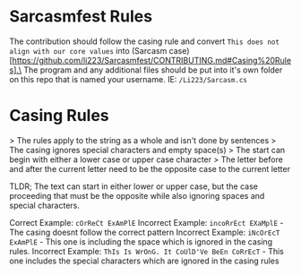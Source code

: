 # Sarcasmfest Rules
The contribution should follow the casing rule and convert `This does not align with our core values` into (Sarcasm case)[https://github.com/li223/Sarcasmfest/CONTRIBUTING.md#Casing%20Rules].\
The program and any additional files should be put into it's own folder on this repo that is named your username. IE: `/Li223/Sarcasm.cs`

# Casing Rules
\> The rules apply to the string as a whole and isn't done by sentences
\> The casing ignores special characters and empty space(s)
\> The start can begin with either a lower case or upper case character
\> The letter before and after the current letter need to be the opposite case to the current letter

TLDR; The text can start in either lower or upper case, but the case proceeding that must be the opposite while also ignoring spaces and special characters.

Correct Example: `cOrReCt ExAmPlE`
Incorrect Example: `incoRrEct EXaMplE` - The casing doesnt follow the correct pattern
Incorrect Example: `iNcOrEcT ExAmPlE` - This one is including the space which is ignored in the casing rules.
Incorrect Example: `ThIs Is WrOnG. It CoUlD'Ve BeEn CoRrEcT` - This one includes the special characters which are ignored in the casing rules
